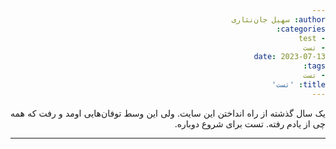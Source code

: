 ```yaml
---
author: سهیل جان‌نثاری
categories:
- test
- تست
date: 2023-07-13
tags:
- تست 
title: 'تست'
---
```


<body dir=rtl align="justify">
یک سال گذشته از راه انداختن این سایت. ولی این وسط توفان‌هایی اومد و رفت که همه چی از یادم رفته. تست برای شروع دوباره.
</body>
<hr>

